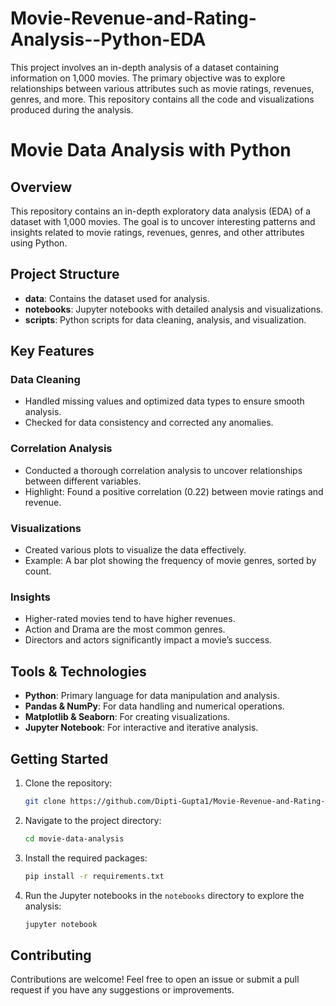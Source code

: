# Movie-Revenue-and-Rating-Analysis--Python-EDA
This project involves an in-depth analysis of a dataset containing information on 1,000 movies. The primary objective was to explore relationships between various attributes such as movie ratings, revenues, genres, and more. This repository contains all the code and visualizations produced during the analysis.




# Movie Data Analysis with Python

## Overview

This repository contains an in-depth exploratory data analysis (EDA) of a dataset with 1,000 movies. The goal is to uncover interesting patterns and insights related to movie ratings, revenues, genres, and other attributes using Python.

## Project Structure

- **data**: Contains the dataset used for analysis.
- **notebooks**: Jupyter notebooks with detailed analysis and visualizations.
- **scripts**: Python scripts for data cleaning, analysis, and visualization.

## Key Features

### Data Cleaning
- Handled missing values and optimized data types to ensure smooth analysis.
- Checked for data consistency and corrected any anomalies.

### Correlation Analysis
- Conducted a thorough correlation analysis to uncover relationships between different variables.
- Highlight: Found a positive correlation (0.22) between movie ratings and revenue.

### Visualizations
- Created various plots to visualize the data effectively.
- Example: A bar plot showing the frequency of movie genres, sorted by count.

### Insights
- Higher-rated movies tend to have higher revenues.
- Action and Drama are the most common genres.
- Directors and actors significantly impact a movie’s success.

## Tools & Technologies
- **Python**: Primary language for data manipulation and analysis.
- **Pandas & NumPy**: For data handling and numerical operations.
- **Matplotlib & Seaborn**: For creating visualizations.
- **Jupyter Notebook**: For interactive and iterative analysis.

## Getting Started

1. Clone the repository:
    ```bash
    git clone https://github.com/Dipti-Gupta1/Movie-Revenue-and-Rating-Analysis--Python-EDA
    ```
2. Navigate to the project directory:
    ```bash
    cd movie-data-analysis
    ```
3. Install the required packages:
    ```bash
    pip install -r requirements.txt
    ```
4. Run the Jupyter notebooks in the `notebooks` directory to explore the analysis:
    ```bash
    jupyter notebook
    ```

## Contributing

Contributions are welcome! Feel free to open an issue or submit a pull request if you have any suggestions or improvements.



